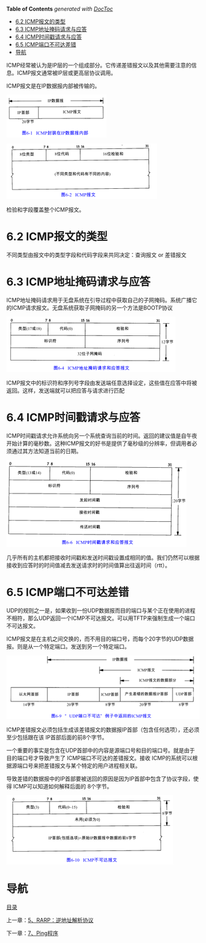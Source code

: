 <!-- START doctoc generated TOC please keep comment here to allow auto update -->
<!-- DON'T EDIT THIS SECTION, INSTEAD RE-RUN doctoc TO UPDATE -->
**Table of Contents**  *generated with [DocToc](https://github.com/thlorenz/doctoc)*

- [6.2 ICMP报文的类型](#62-icmp%E6%8A%A5%E6%96%87%E7%9A%84%E7%B1%BB%E5%9E%8B)
- [6.3 ICMP地址掩码请求与应答](#63-icmp%E5%9C%B0%E5%9D%80%E6%8E%A9%E7%A0%81%E8%AF%B7%E6%B1%82%E4%B8%8E%E5%BA%94%E7%AD%94)
- [6.4 ICMP时间戳请求与应答](#64-icmp%E6%97%B6%E9%97%B4%E6%88%B3%E8%AF%B7%E6%B1%82%E4%B8%8E%E5%BA%94%E7%AD%94)
- [6.5 ICMP端口不可达差错](#65-icmp%E7%AB%AF%E5%8F%A3%E4%B8%8D%E5%8F%AF%E8%BE%BE%E5%B7%AE%E9%94%99)
- [导航](#%E5%AF%BC%E8%88%AA)

<!-- END doctoc generated TOC please keep comment here to allow auto update -->

ICMP经常被认为是IP层的一个组成部分。它传递差错报文以及其他需要注意的信息。ICMP报文通常被IP层或更高层协议调用。

ICMP报文是在IP数据报内部被传输的。

![graphic](img/chap6/img0.png)

![graphic](img/chap6/img1.png)

检验和字段覆盖整个ICMP报文。

# 6.2 ICMP报文的类型

不同类型由报文中的类型字段和代码字段来共同决定：查询报文 or 差错报文

# 6.3 ICMP地址掩码请求与应答

ICMP地址掩码请求用于无盘系统在引导过程中获取自己的子网掩码。系统广播它的ICMP请求报文。无盘系统获取子网掩码的另一个方法是BOOTP协议

![graphic](img/chap6/img2.png)

ICMP报文中的标识符和序列号字段由发送端任意选择设定，这些值在应答中将被返回。这样，发送端就可以把应答与请求进行匹配

# 6.4 ICMP时间戳请求与应答

ICMP时间戳请求允许系统向另一个系统查询当前的时间。返回的建议值是自午夜开始计算的毫秒数。这种ICMP报文的好书是提供了毫秒级的分辨率，但调用者必须通过其方法知道当前的日期。 

![graphic](img/chap6/img3.png)

几乎所有的主机都把接收时间戳和发送时间戳设置成相同的值。我们仍然可以根据接收到应答时的时间值减去发送请求时的时间值算出往返时间（rtt）。

# 6.5 ICMP端口不可达差错

UDP的规则之一是，如果收到一份UDP数据报而目的端口与某个正在使用的进程不相符，那么UDP返回一个ICMP不可达报文。可以用TFTP来强制生成一个端口不可达报文。

ICMP报文是在主机之间交换的，而不用目的端口号，而每个20字节的UDP数据报。则是从一个特定端口。发送到另一个特定端口。

![graphic](img/chap6/img4.png)

ICMP差错报文必须包括生成该差错报文的数据报IP首部（包含任何选项），还必须至少包括跟在该 IP首部后面的前8个字节。

一个重要的事实是包含在UDP首部中的内容是源端口号和目的端口号。就是由于目的端口号才导致产生了 ICMP端口不可达的差错报文。接收 ICMP的系统可以根据源端口号来把差错报文与某个特定的用户进程相关联。

导致差错的数据报中的IP首部要被送回的原因是因为IP首部中包含了协议字段，使得 ICMP可以知道如何解释后面的 8个字节。

![graphic](img/chap6/img5.png)

# 导航

[目录](README.md)

上一章：[5、RARP：逆地址解析协议](5、RARP：逆地址解析协议.md)

下一章：[7、Ping程序](7、Ping程序.md)
